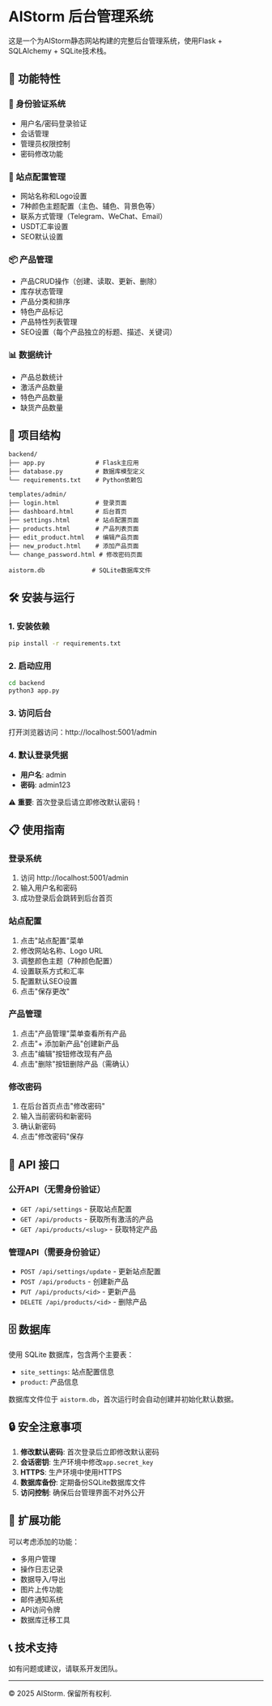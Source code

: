 # AIStorm 后台管理系统

这是一个为AIStorm静态网站构建的完整后台管理系统，使用Flask + SQLAlchemy + SQLite技术栈。

## 🚀 功能特性

### 🔐 身份验证系统
- 用户名/密码登录验证
- 会话管理
- 管理员权限控制
- 密码修改功能

### 🎨 站点配置管理
- 网站名称和Logo设置
- 7种颜色主题配置（主色、辅色、背景色等）
- 联系方式管理（Telegram、WeChat、Email）
- USDT汇率设置
- SEO默认设置

### 📦 产品管理
- 产品CRUD操作（创建、读取、更新、删除）
- 库存状态管理
- 产品分类和排序
- 特色产品标记
- 产品特性列表管理
- SEO设置（每个产品独立的标题、描述、关键词）

### 📊 数据统计
- 产品总数统计
- 激活产品数量
- 特色产品数量
- 缺货产品数量

## 📁 项目结构

```
backend/
├── app.py              # Flask主应用
├── database.py         # 数据库模型定义
└── requirements.txt    # Python依赖包

templates/admin/
├── login.html          # 登录页面
├── dashboard.html      # 后台首页
├── settings.html       # 站点配置页面
├── products.html       # 产品列表页面
├── edit_product.html   # 编辑产品页面
├── new_product.html    # 添加产品页面
└── change_password.html # 修改密码页面

aistorm.db             # SQLite数据库文件
```

## 🛠️ 安装与运行

### 1. 安装依赖
```bash
pip install -r requirements.txt
```

### 2. 启动应用
```bash
cd backend
python3 app.py
```

### 3. 访问后台
打开浏览器访问：http://localhost:5001/admin

### 4. 默认登录凭据
- **用户名**: admin
- **密码**: admin123

⚠️ **重要**: 首次登录后请立即修改默认密码！

## 📋 使用指南

### 登录系统
1. 访问 http://localhost:5001/admin
2. 输入用户名和密码
3. 成功登录后会跳转到后台首页

### 站点配置
1. 点击"站点配置"菜单
2. 修改网站名称、Logo URL
3. 调整颜色主题（7种颜色配置）
4. 设置联系方式和汇率
5. 配置默认SEO设置
6. 点击"保存更改"

### 产品管理
1. 点击"产品管理"菜单查看所有产品
2. 点击"+ 添加新产品"创建新产品
3. 点击"编辑"按钮修改现有产品
4. 点击"删除"按钮删除产品（需确认）

### 修改密码
1. 在后台首页点击"修改密码"
2. 输入当前密码和新密码
3. 确认新密码
4. 点击"修改密码"保存

## 🔌 API 接口

### 公开API（无需身份验证）
- `GET /api/settings` - 获取站点配置
- `GET /api/products` - 获取所有激活的产品
- `GET /api/products/<slug>` - 获取特定产品

### 管理API（需要身份验证）
- `POST /api/settings/update` - 更新站点配置
- `POST /api/products` - 创建新产品
- `PUT /api/products/<id>` - 更新产品
- `DELETE /api/products/<id>` - 删除产品

## 🗄️ 数据库

使用 SQLite 数据库，包含两个主要表：
- `site_settings`: 站点配置信息
- `product`: 产品信息

数据库文件位于 `aistorm.db`，首次运行时会自动创建并初始化默认数据。

## 🔒 安全注意事项

1. **修改默认密码**: 首次登录后立即修改默认密码
2. **会话密钥**: 生产环境中修改`app.secret_key`
3. **HTTPS**: 生产环境中使用HTTPS
4. **数据库备份**: 定期备份SQLite数据库文件
5. **访问控制**: 确保后台管理界面不对外公开

## 🚀 扩展功能

可以考虑添加的功能：
- 多用户管理
- 操作日志记录
- 数据导入/导出
- 图片上传功能
- 邮件通知系统
- API访问令牌
- 数据库迁移工具

## 📞 技术支持

如有问题或建议，请联系开发团队。

---

© 2025 AIStorm. 保留所有权利. 